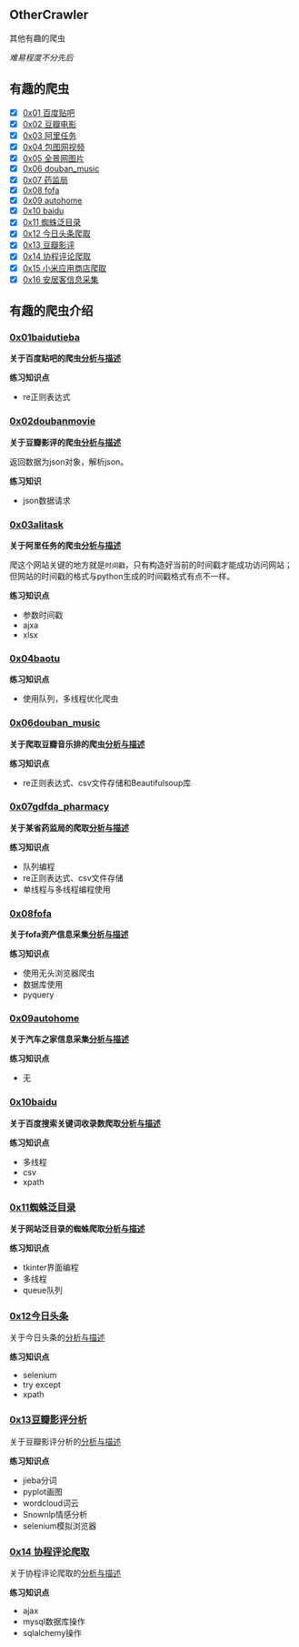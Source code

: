 ## OtherCrawler

其他有趣的爬虫

*难易程度不分先后*


## 有趣的爬虫


- [x] [0x01 百度贴吧](#0x01baidutieba)
- [x] [0x02 豆瓣电影](#0x02doubanmovie)
- [x] [0x03 阿里任务](#0x03alitask)
- [x] [0x04 包图网视频](#0x04baotu)
- [x] [0x05 全景网图片](#0x05quanjing) 
- [x] [0x06 douban_music](#0x06douban_music)
- [x] [0x07 药监局](#0x07gdfda_pharmacy)
- [x] [0x08 fofa](#0x08Fofa)
- [x] [0x09 autohome](#0x09autohome)
- [x] [0x10 baidu](#0x10baidu)
- [x] [0x11 蜘蛛泛目录](#0x11zzc) 
- [x] [0x12 今日头条爬取](#0x12toutiao)
- [x] [0x13 豆瓣影评](#0x13douban_yingping)
- [x] [0x14 协程评论爬取](#0x14ctrip_crawler)
- [x] [0x15 小米应用商店爬取](0x15xiaomiappshop)
- [x] [0x16 安居客信息采集](0x16anjuke)
## 有趣的爬虫介绍

### [0x01baidutieba](0x01baidutieba)

**关于百度贴吧的爬虫[分析与描述](0x01baidutieba/README.md)**

**练习知识点**

- re正则表达式


### [0x02doubanmovie](0x02doubanmovie)

**关于豆瓣影评的爬虫[分析与描述](0x02doubanmovie/README.md)**

返回数据为json对象，解析json。

**练习知识**

- json数据请求

### [0x03alitask](0x03alitask)

**关于阿里任务的爬虫[分析与描述](0x03alitask/README.md)**

爬这个网站关键的地方就是`时间戳`，只有构造好当前的时间戳才能成功访问网站；但网站的时间戳的格式与python生成的时间戳格式有点不一样。

**练习知识点**
- 参数时间戳
- ajxa
- xlsx

### [0x04baotu](0x04baotu)

**练习知识点**

- 使用队列，多线程优化爬虫


### [0x06douban_music](0x06douban_music)

**关于爬取豆瓣音乐排的爬虫[分析与描述](0x06douban_music/readme.md)**

**练习知识点**

 - re正则表达式、csv文件存储和Beautifulsoup库



### [0x07gdfda_pharmacy](0x07gdfda_pharmacy)

**关于某省药监局的爬取[分析与描述](0x07gdfda_pharmacy/readme.md)**

**练习知识点**

 - 队列编程
 - re正则表达式、csv文件存储
 - 单线程与多线程编程使用


### [0x08fofa](0x08fofa)

**关于fofa资产信息采集[分析与描述](0x08fofa/readme.md)**

**练习知识点**

- 使用无头浏览器爬虫
- 数据库使用
- pyquery


### [0x09autohome](0x09autohome)

**关于汽车之家信息采集[分析与描述](0x09autohome/readme.md)**

**练习知识点**

- 无

### [0x10baidu](0x10baidu)

**关于百度搜索关键词收录数爬取[分析与描述](0x10baidu/百度关键词收录数爬取.md)**

**练习知识点**

- 多线程
- csv
- xpath

### [0x11蜘蛛泛目录](0x11zzc)

**关于网站泛目录的蜘蛛爬取[分析与描述](0x11zzc/readme.md)**

**练习知识点**

- tkinter界面编程
- 多线程
- queue队列


### [0x12今日头条](0x12toutiao)
关于今日头条的[分析与描述](https://github.com/DropsDevopsOrg/ECommerceCrawlers/blob/master/OthertCrawler/0x12toutiao/readme.md)

**练习知识点**

- selenium
- try except
- xpath

### [0x13豆瓣影评分析](https://github.com/DropsDevopsOrg/ECommerceCrawlers/tree/master/OthertCrawler/0x13douban_yingping)

关于豆瓣影评分析的[分析与描述](https://github.com/DropsDevopsOrg/ECommerceCrawlers/blob/master/OthertCrawler/0x13douban_yingping/readme.md)

**练习知识点**
- jieba分词
- pyplot画图
- wordcloud词云
- Snownlp情感分析
- selenium模拟浏览器

### [0x14 协程评论爬取](https://github.com/DropsDevopsOrg/ECommerceCrawlers/tree/master/OthertCrawler/0x14ctrip_crawler)
关于协程评论爬取的[分析与描述](https://github.com/DropsDevopsOrg/ECommerceCrawlers/blob/master/OthertCrawler/0x14ctrip_crawler/readme.md)

**练习知识点**
- ajax
- mysql数据库操作
- sqlalchemy操作
